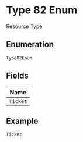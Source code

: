 
# Type 82 Enum

Resource Type

## Enumeration

`Type82Enum`

## Fields

| Name |
|  --- |
| `Ticket` |

## Example

```
Ticket
```

